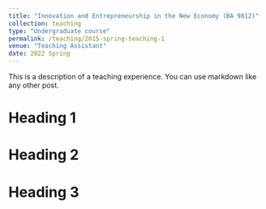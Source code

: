 ```yaml
---
title: "Innovation and Entrepreneurship in the New Economy (BA 9812)"
collection: teaching
type: "Undergraduate course"
permalink: /teaching/2015-spring-teaching-1
venue: "Teaching Assistant"
date: 2022 Spring
---
```


This is a description of a teaching experience. You can use markdown like any other post.

Heading 1
======

Heading 2
======

Heading 3
======
